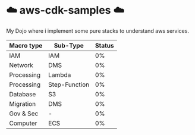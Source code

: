 # :cloud: aws-cdk-samples :cloud:
My Dojo where i implement some pure stacks to understand aws services.

| Macro type    | Sub-Type      | Status |
| ------------- | ------------- | -------|
| IAM           | IAM           | 0%     | 
| Network       | DMS           | 0%     |
| Processing    | Lambda        | 0%     |
| Processing    | Step-Function | 0%     |
| Database      | S3            | 0%     |
| Migration     | DMS           | 0%     |
| Gov & Sec     | -             | 0%     |
| Computer      | ECS           | 0%     |
